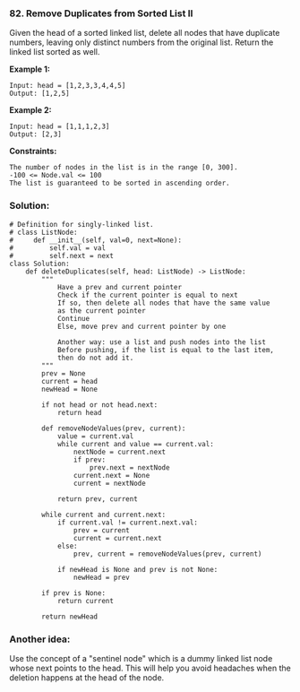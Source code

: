 ### 82. Remove Duplicates from Sorted List II

Given the head of a sorted linked list, delete all nodes that have duplicate numbers, leaving only distinct numbers from the original list. Return the linked list sorted as well. 

**Example 1:**
```
Input: head = [1,2,3,3,4,4,5]
Output: [1,2,5]
```

**Example 2:**
```
Input: head = [1,1,1,2,3]
Output: [2,3]
``` 

**Constraints:**
```
The number of nodes in the list is in the range [0, 300].
-100 <= Node.val <= 100
The list is guaranteed to be sorted in ascending order.
```

### Solution:
```
# Definition for singly-linked list.
# class ListNode:
#     def __init__(self, val=0, next=None):
#         self.val = val
#         self.next = next
class Solution:
    def deleteDuplicates(self, head: ListNode) -> ListNode:
        """
            Have a prev and current pointer
            Check if the current pointer is equal to next
            If so, then delete all nodes that have the same value
            as the current pointer
            Continue
            Else, move prev and current pointer by one
            
            Another way: use a list and push nodes into the list
            Before pushing, if the list is equal to the last item,
            then do not add it.
        """
        prev = None
        current = head
        newHead = None

        if not head or not head.next:
            return head
        
        def removeNodeValues(prev, current):
            value = current.val
            while current and value == current.val:
                nextNode = current.next
                if prev:
                    prev.next = nextNode
                current.next = None
                current = nextNode
            
            return prev, current
        
        while current and current.next:
            if current.val != current.next.val:
                prev = current
                current = current.next
            else:
                prev, current = removeNodeValues(prev, current)
            
            if newHead is None and prev is not None:
                newHead = prev
        
        if prev is None:
            return current
        
        return newHead
```
### Another idea:
Use the concept of a "sentinel node" which is a dummy linked list node whose next points to the head. This will help you avoid headaches when the deletion happens
at the head of the node.
